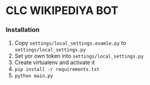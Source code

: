 # CLC WIKIPEDIYA BOT

### Installation
1. Copy `settings/local_settings.examle.py` to `settings/local_settings.py`
2. Set yor own token into `settings/local_settings.py`
3. Create virtualenv and activate it
4. `pip install -r requirements.txt`
5. `python main.py`